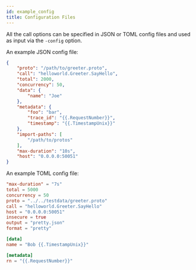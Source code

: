 ```yaml
---
id: example_config
title: Configuration Files
---
```


All the call options can be specified in JSON or TOML config files and used as input via the `-config` option. 

An example JSON config file:

```json
{
    "proto": "/path/to/greeter.proto",
    "call": "helloworld.Greeter.SayHello",
    "total": 2000,
    "concurrency": 50,
    "data": {
        "name": "Joe"
    },
    "metadata": {
        "foo": "bar",
        "trace_id": "{{.RequestNumber}}",
        "timestamp": "{{.TimestampUnix}}"
    },
    "import-paths": [
        "/path/to/protos"
    ],
    "max-duration": "10s",
    "host": "0.0.0.0:50051"
}
```

An example TOML config file:

```toml
"max-duration" = "7s"
total = 5000
concurrency = 50
proto = "../../testdata/greeter.proto"
call = "helloworld.Greeter.SayHello"
host = "0.0.0.0:50051"
insecure = true
output = "pretty.json"
format = "pretty"

[data]
name = "Bob {{.TimestampUnix}}"

[metadata]
rn = "{{.RequestNumber}}"
```
